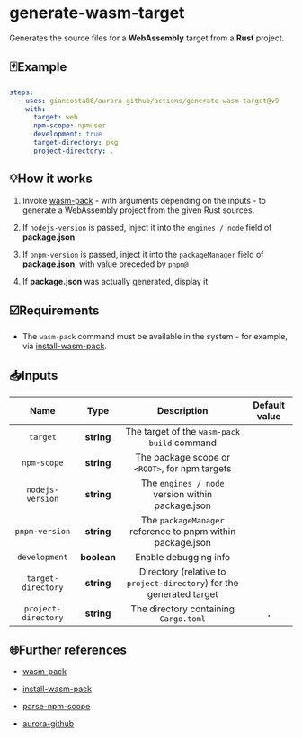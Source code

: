 # generate-wasm-target

Generates the source files for a **WebAssembly** target from a **Rust** project.

## 🃏Example

```yaml
steps:
  - uses: giancosta86/aurora-github/actions/generate-wasm-target@v9
    with:
      target: web
      npm-scope: npmuser
      development: true
      target-directory: pkg
      project-directory: .
```

## 💡How it works

1. Invoke [wasm-pack](https://rustwasm.github.io/wasm-pack/) - with arguments depending on the inputs - to generate a WebAssembly project from the given Rust sources.

1. If `nodejs-version` is passed, inject it into the `engines / node` field of **package.json**

1. If `pnpm-version` is passed, inject it into the `packageManager` field of **package.json**, with value preceded by `pnpm@`

1. If **package.json** was actually generated, display it

## ☑️Requirements

- The `wasm-pack` command must be available in the system - for example, via [install-wasm-pack](../install-wasm-pack/README.md).

## 📥Inputs

|        Name         |    Type     |                             Description                              | Default value |
| :-----------------: | :---------: | :------------------------------------------------------------------: | :-----------: |
|      `target`       | **string**  |             The target of the `wasm-pack build` command              |               |
|     `npm-scope`     | **string**  |            The package scope or `<ROOT>`, for npm targets            |               |
|  `nodejs-version`   | **string**  |           The `engines / node` version within package.json           |               |
|   `pnpm-version`    | **string**  |      The `packageManager` reference to pnpm within package.json      |               |
|    `development`    | **boolean** |                        Enable debugging info                         |               |
| `target-directory`  | **string**  | Directory (relative to `project-directory`) for the generated target |               |
| `project-directory` | **string**  |                The directory containing `Cargo.toml`                 |     **.**     |

## 🌐Further references

- [wasm-pack](https://rustwasm.github.io/wasm-pack/)

- [install-wasm-pack](../install-wasm-pack/README.md)

- [parse-npm-scope](../parse-npm-scope/README.md)

- [aurora-github](../../README.md)
